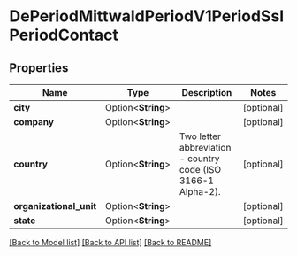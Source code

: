 # DePeriodMittwaldPeriodV1PeriodSslPeriodContact

## Properties

Name | Type | Description | Notes
------------ | ------------- | ------------- | -------------
**city** | Option<**String**> |  | [optional]
**company** | Option<**String**> |  | [optional]
**country** | Option<**String**> | Two letter abbreviation - country code (ISO 3166-1 Alpha-2). | [optional]
**organizational_unit** | Option<**String**> |  | [optional]
**state** | Option<**String**> |  | [optional]

[[Back to Model list]](../README.md#documentation-for-models) [[Back to API list]](../README.md#documentation-for-api-endpoints) [[Back to README]](../README.md)


